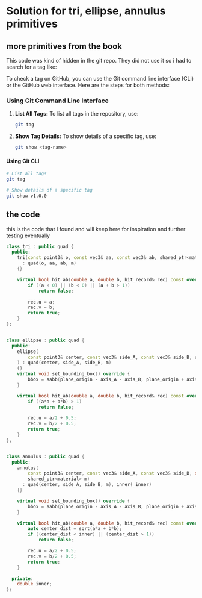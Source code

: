 #  Solution for tri, ellipse, annulus primitives

## more primitives from the book 

This code was kind of hidden in the git repo. They did not use it so i had to search for a tag like:

To check a tag on GitHub, you can use the Git command line interface (CLI) or the GitHub web interface. Here are the steps for both methods:

### Using Git Command Line Interface

1. **List All Tags:**
   To list all tags in the repository, use:
   ```sh
   git tag
   ```

2. **Show Tag Details:**
   To show details of a specific tag, use:
   ```sh
   git show <tag-name>
   ```

#### Using Git CLI
```sh
# List all tags
git tag

# Show details of a specific tag
git show v1.0.0
```

## the code

this is the code that I found and will keep here for inspiration and further testing eventually

```cpp
class tri : public quad {
  public:
    tri(const point3& o, const vec3& aa, const vec3& ab, shared_ptr<material> m)
      : quad(o, aa, ab, m)
    {}

    virtual bool hit_ab(double a, double b, hit_record& rec) const override {
        if ((a < 0) || (b < 0) || (a + b > 1))
            return false;

        rec.u = a;
        rec.v = b;
        return true;
    }
};


class ellipse : public quad {
  public:
    ellipse(
        const point3& center, const vec3& side_A, const vec3& side_B, shared_ptr<material> m
    ) : quad(center, side_A, side_B, m)
    {}
    virtual void set_bounding_box() override {
        bbox = aabb(plane_origin - axis_A - axis_B, plane_origin + axis_A + axis_B).pad();
    }

    virtual bool hit_ab(double a, double b, hit_record& rec) const override {
        if ((a*a + b*b) > 1)
            return false;

        rec.u = a/2 + 0.5;
        rec.v = b/2 + 0.5;
        return true;
    }
};


class annulus : public quad {
  public:
    annulus(
        const point3& center, const vec3& side_A, const vec3& side_B, double _inner,
        shared_ptr<material> m)
      : quad(center, side_A, side_B, m), inner(_inner)
    {}

    virtual void set_bounding_box() override {
        bbox = aabb(plane_origin - axis_A - axis_B, plane_origin + axis_A + axis_B).pad();
    }

    virtual bool hit_ab(double a, double b, hit_record& rec) const override {
        auto center_dist = sqrt(a*a + b*b);
        if ((center_dist < inner) || (center_dist > 1))
            return false;

        rec.u = a/2 + 0.5;
        rec.v = b/2 + 0.5;
        return true;
    }

  private:
    double inner;
};
```
